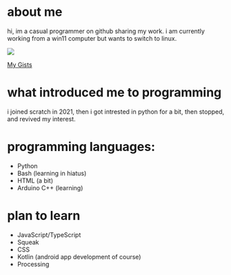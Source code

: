 # about me
hi, im a casual programmer on github sharing my work. i am currently working from a win11 computer but wants to switch to linux.

[![](https://visitcount.itsvg.in/api?id=cWorksLLC&label=profile%20views&color=1&icon=2&pretty=false)](https://visitcount.itsvg.in)

[My Gists](https://gist.github.com/cWorksLLC)
# what introduced me to programming
i joined scratch in 2021, then i got intrested in python for a bit, then stopped, and revived my interest.
# programming languages:

- Python
- Bash (learning in hiatus)
- HTML (a bit)
- Arduino C++ (learning)
# plan to learn

- JavaScript/TypeScript
- Squeak
- CSS
- Kotlin (android app development of course)
- Processing

<!---
cWorksLLC/cWorksLLC is a ✨ special ✨ repository because its `README.md` (this file) appears on your GitHub profile.
You can click the Preview link to take a look at your changes.
--->
